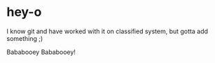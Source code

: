 # hey-o
I know git and have worked with it on classified system, but gotta add something ;)


Bababooey Bababooey!

